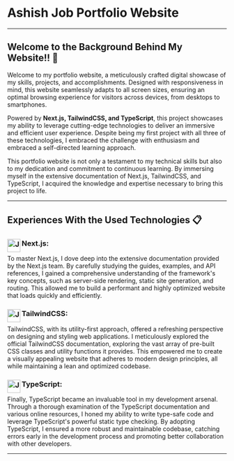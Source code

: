 # Ashish Job Portfolio Website

---

## Welcome to the Background Behind My Website!! 🥳

Welcome to my portfolio website, a meticulously crafted digital showcase of my skills, projects, and accomplishments. Designed with responsiveness in mind, this website seamlessly adapts to all screen sizes, ensuring an optimal browsing experience for visitors across devices, from desktops to smartphones.

Powered by **Next.js, TailwindCSS, and TypeScript**, this project showcases my ability to leverage cutting-edge technologies to deliver an immersive and efficient user experience. Despite being my first project with all three of these technologies, I embraced the challenge with enthusiasm and embraced a self-directed learning approach.

This portfolio website is not only a testament to my technical skills but also to my dedication and commitment to continuous learning. By immersing myself in the extensive documentation of Next.js, TailwindCSS, and TypeScript, I acquired the knowledge and expertise necessary to bring this project to life.

---

## Experiences With the Used Technologies 📋

### Next.js: <img src="https://cdn.discordapp.com/attachments/800523149241352233/1119866415692918844/rZL5N8AJA23K4ax1AAAAAElFTkSuQmCC.png" align="left" alt="Java" width="30px">

To master Next.js, I dove deep into the extensive documentation provided by the Next.js team. By carefully studying the guides, examples, and API references, I gained a comprehensive understanding of the framework's key concepts, such as server-side rendering, static site generation, and routing. This allowed me to build a performant and highly optimized website that loads quickly and efficiently.


### TailwindCSS: <img src="https://cdn.discordapp.com/attachments/800523149241352233/1119865951131807866/2048px-Tailwind_CSS_Logo.png" align="left" alt="Java" width="30px">

TailwindCSS, with its utility-first approach, offered a refreshing perspective on designing and styling web applications. I meticulously explored the official TailwindCSS documentation, exploring the vast array of pre-built CSS classes and utility functions it provides. This empowered me to create a visually appealing website that adheres to modern design principles, all while maintaining a lean and optimized codebase.


### TypeScript: <img src="https://cdn.discordapp.com/attachments/800523149241352233/1119866143394517053/2048px-Typescript_logo_2020.png" align="left" alt="Java" width="30px">

Finally, TypeScript became an invaluable tool in my development arsenal. Through a thorough examination of the TypeScript documentation and various online resources, I honed my ability to write type-safe code and leverage TypeScript's powerful static type checking. By adopting TypeScript, I ensured a more robust and maintainable codebase, catching errors early in the development process and promoting better collaboration with other developers.

---
